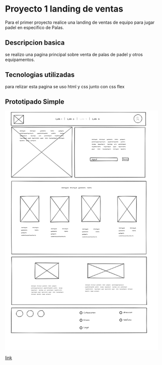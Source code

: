 # Proyecto 1 landing de ventas
Para el primer proyecto realice una landing de ventas de equipo para jugar padel en especifico de Palas.
## Descripcion basica
se realizo una pagina principal sobre venta de palas de padel y otros equipamentos.
## Tecnologias utilizadas
para relizar esta pagina se uso html y css junto con css flex 
## Prototipado Simple
![PrototipadoSimple](./assets/images/prototipadoSimpleProyecto1.png)

[link](patriciof02.github.io/Proyecto1LandingDeVenta/)
